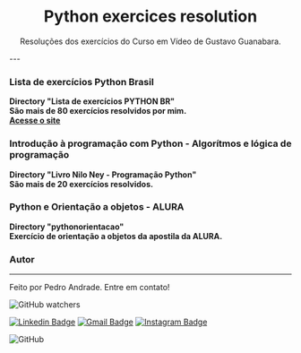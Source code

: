 <h1 align="center">Python exercices resolution</h1>
<p align="center">Resoluções dos exercícios do Curso em Vídeo de Gustavo Guanabara.</p>
---

### Lista de exercícios Python Brasil
<b>Directory "Lista de exercícios PYTHON BR"</b><br>
<b>São mais de 80 exercícios resolvidos por mim.</b><br>
<a href="https://wiki.python.org.br/ListaDeExercicios" title="Site"><b>Acesse o site</b></a></br>

### Introdução à programação com Python - Algorítmos e lógica de programação
<b>Directory "Livro Nilo Ney - Programação Python"</b><br>
<b>São mais de 20 exercícios resolvidos.</b><br>

### Python e Orientação a objetos - ALURA
<b>Directory "pythonorientacao"</b><br>
<b>Exercício de orientação a objetos da apostila da ALURA.</b><br>


### Autor
---

Feito por Pedro Andrade. Entre em contato!

<img alt="GitHub watchers" src="https://img.shields.io/github/watchers/wartrax13/Python-Exercicios-Curso?style=social">

[![Linkedin Badge](https://img.shields.io/badge/Pedro%20Andrade-Linkedin-blue?style=flat-square&logo=Linkedin&logoColor=white&link=https://www.linkedin.com/in/pedro-moises-andrade-dos-santos-0151a7148/)](https://www.linkedin.com/in/pedro-moises-andrade-dos-santos-0151a7148/) 
[![Gmail Badge](https://img.shields.io/badge/-pedro.moisesandrade%40gmail.com-red?style=flat-square&logo=Gmail&logoColor=white&link=mailto:pedro.moisesandrade@gmail.com)](mailto:pedro.moisesandrade@gmail.com)
[![Instagram Badge](https://img.shields.io/badge/-%40pedrotaquig-purple?style=flat-square&labelColor=8a3ab9&logo=instagram&logoColor=white&link=https://www.instagram.com/pedrotaquig/)](https://www.instagram.com/pedrotaquig/)

<img alt="GitHub" src="https://img.shields.io/github/license/wartrax13/Python-Exercicios-Curso">

